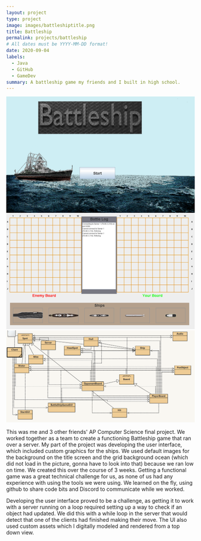 ```yaml
---
layout: project
type: project
image: images/battleshiptitle.png
title: Battleship
permalink: projects/battleship
# All dates must be YYYY-MM-DD format!
date: 2020-09-04
labels:
  - Java
  - GitHub
  - GameDev
summary: A battleship game my friends and I built in high school.
---
```


<img class="ui meduim rounded image" src="../images/battleshiptitle.png">
<img class="ui meduim rounded image" src="../images/battleshipboard.png">
<img class="ui meduim rounded image" src="../images/battleshipgui.png">

This was me and 3 other friends' AP Computer Science final project. We worked together as a team to create a functioning Battleship game that ran over a server. My part of the project was developing the user interface, which included custom graphics for the ships. We used default images for the background on the title screen and the grid background ocean (which did not load in the picture, gonna have to look into that) because we ran low on time. We created this over the course of 3 weeks. Getting a functional game was a great technical challenge for us, as none of us had any experience with using the tools we were using. We learned on the fly, using github to share code bits and Discord to communicate while we worked. 

Developing the user interface proved to be a challenge, as getting it to work with a server running on a loop required setting up a way to check if an object had updated. We did this with a while loop in the server that would detect that one of the clients had finished making their move. The UI also used custom assets which I digitally modeled and rendered from a top down view.
